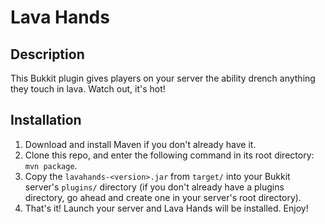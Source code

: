 Lava Hands
==========

Description
-----------

This Bukkit plugin gives players on your server the ability drench anything they touch in lava. Watch out, it's hot!

Installation
------------

1. Download and install Maven if you don't already have it. 
2. Clone this repo, and enter the following command in its root directory: ```mvn package```.
3. Copy the ```lavahands-<version>.jar``` from ```target/``` into your Bukkit server's ```plugins/``` directory (if you don't already have a plugins directory, go ahead and create one in your server's root directory).  
4. That's it! Launch your server and Lava Hands will be installed. Enjoy!
